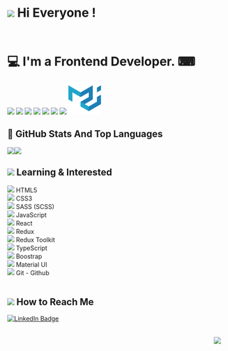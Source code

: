 
 #  <img src="https:https://www.emojiall.com/images/60/telegram/1f91d.gif" width="50px"/> Hi Everyone !
</br>

# 💻 I'm a Frontend Developer. ⌨
<code><img height="75" src="https://upload.wikimedia.org/wikipedia/commons/6/61/HTML5_logo_and_wordmark.svg"></code>
<code><img height="75" src="https://upload.wikimedia.org/wikipedia/commons/d/d5/CSS3_logo_and_wordmark.svg"></code>
<code><img height="75" src="https://upload.wikimedia.org/wikipedia/commons/9/99/Unofficial_JavaScript_logo_2.svg"></code>
<code><img height="75" src="https://upload.wikimedia.org/wikipedia/commons/a/a7/React-icon.svg"></code>
<code><img height="75" src="'https://raw.githubusercontent.com/reduxjs/redux/master/logo/logo-title-light.png'"></code>
<code><img height="75" src="https://upload.wikimedia.org/wikipedia/commons/9/91/Octicons-mark-github.svg"></code>
<code><img height="75" src="https://upload.wikimedia.org/wikipedia/commons/b/b2/Bootstrap_logo.svg"></code>
<code><img height="75" src="https://github.com/devicons/devicon/blob/master/icons/materialui/materialui-original.svg"></code>
</br> 

## 📌 GitHub Stats And Top Languages

<div align="center">
 <div style="display: flex;">
   <img src="https://github-readme-stats.vercel.app/api?username=mucahidoguz&show_icons=true&title_color=ffffff&icon_color=34abeb&text_color=daf7dc&bg_color=151515" />
   <img src="https://github-readme-stats.vercel.app/api/top-langs/?username=mucahidoguz&layout=compact&show_icons=true&title_color=ffffff&icon_color=34abeb&text_color=daf7dc&bg_color=151515" style="vertical-align: top;" />
  </div>
</div>

## <img src="https://www.emojiall.com/images/60/telegram/1f5c2.gif" width="30px"/> Learning & Interested

<img src="https://www.emojiall.com/images/60/telegram/1f449.gif" width="30px"/> HTML5 </br>
<img src="https://www.emojiall.com/images/60/telegram/1f449.gif" width="30px"/> CSS3 </br>
<img src="https://www.emojiall.com/images/60/telegram/1f449.gif" width="30px"/> SASS (SCSS) </br>
<img src="https://www.emojiall.com/images/60/telegram/1f449.gif" width="30px"/> JavaScript </br>
<img src="https://www.emojiall.com/images/60/telegram/1f449.gif" width="30px"/> React </br>
<img src="https://www.emojiall.com/images/60/telegram/1f449.gif" width="30px"/> Redux </br>
<img src="https://www.emojiall.com/images/60/telegram/1f449.gif" width="30px"/> Redux Toolkit </br>
<img src="https://www.emojiall.com/images/60/telegram/1f449.gif" width="30px"/> TypeScript </br>
<img src="https://www.emojiall.com/images/60/telegram/1f449.gif" width="30px"/> Boostrap </br>
<img src="https://www.emojiall.com/images/60/telegram/1f449.gif" width="30px"/> Material UI </br>
<img src="https://www.emojiall.com/images/60/telegram/1f449.gif" width="30px"/> Git - Github </br>
</br> 

## <img src="https://www.emojiall.com/images/60/telegram/1f50e.gif" width="30px"/> How to Reach Me

<div id="badges">
  <a href="https://www.linkedin.com/in/m%C3%BCcahid-o%C4%9Fuz-6aa66218b/">
  <img src="https://img.shields.io/badge/LinkedIn-blue?style=for-the-badge&logo=linkedin&logoColor=white" alt="LinkedIn Badge"/>
  </a>
</div>
</br> 

</br>  
   <div style="display: flex; justify-content:flex-end;" >
 <img src="https://komarev.com/ghpvc/?username=mucahidoguz&style=flat-square&color=blue" alt=""/>
 <img src="https://www.emojiall.com/images/60/telegram/1f31f.gif" width="30px"/>
  </div>
 </br>
